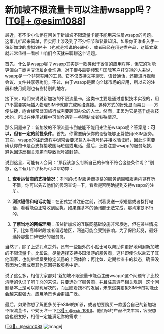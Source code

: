 # 新加坡不限流量卡可以注册wsapp吗？[[TG💪+ @esim1088](https://t.me/s/esim1088)]

最近，有不少小伙伴在问关于新加坡不限流量卡能不能用来注册wsapp的问题。这事儿听起来简单，但实际上涉及到了不少细节和背景知识。如果你正准备入手一张新加坡的虚拟SIM卡（也就是常说的eSIM），或者已经在用这类产品，这篇文章就非常值得一看啦！咱们今天就来聊聊这个话题。

首先，什么是wsapp呢？wsapp其实是一款类似于微信的应用程序，但它的功能更偏向于商务交流和企业沟通。对于很多需要频繁与国际客户打交道的人来说，wsapp是一个非常实用的工具。它不仅支持文字聊天、语音通话，还能进行视频会议、文件共享等功能。不过，由于wsapp是面向全球市场的应用，所以它的注册和使用规则也有些特别的地方。

接下来，咱们来说说新加坡的不限流量卡。这类卡主要是通过虚拟技术实现的，用户不需要实际插入物理SIM卡就能完成网络连接。这种方式的好处显而易见——方便快捷，适合经常出国旅行或需要跨国办公的人士。然而，正因为它是基于虚拟技术的，所以在使用过程中可能会遇到一些限制或者特殊情况。

那么问题来了：新加坡的不限流量卡到底能不能用来注册wsapp呢？答案是：**可以，但有一定的前提条件**。首先，你需要确保你的设备能够正常使用eSIM服务。其次，wsapp的注册流程中通常会要求输入手机号码并接收验证码，因此你需要确认你的卡是否支持接收国际短信或电话。最后，还要注意wsapp的服务条款，避免因违反相关规定而导致账号被封禁。

说到这里，可能有人会问：“那我该怎么判断自己的卡符不符合这些条件呢？”别急，这里有几个小技巧可以帮助你：

1. **查看运营商的支持情况**：不同的eSIM服务商提供的服务范围和服务内容有所不同。你可以先去他们的官网查询一下，看看是否明确提到支持wsapp的注册。
   
2. **测试短信和电话功能**：在正式尝试注册之前，试着发送一条短信或者拨打电话，看看能否正常收到回执。如果连基本的通讯都无法完成，那肯定是不行的。

3. **了解当地的网络环境**：虽然新加坡的互联网基础设施非常发达，但在某些情况下，比如高峰时段或者偏远地区，网速可能会受到影响。为了保险起见，最好选择那些口碑较好的服务商。

当然了，除了上述几点之外，还有一些额外的小贴士可以帮助你更好地利用新加坡的不限流量卡。比如说，尽量选择支持多国漫游的服务商，这样即使你以后去了其他国家，也能继续享受稳定流畅的上网体验；再比如，定期检查卡的状态，确保没有因为欠费或者其他原因导致服务中断。

说了这么多，相信大家都对“新加坡不限流量卡能否注册wsapp”这个问题有了比较清晰的认识了吧？总的来说，只要选对了服务商，并且注意遵守相关规则，这个问题基本上是可以顺利解决的。而且随着技术的发展，未来这类虚拟SIM卡的功能还会越来越强大，应用场景也会更加广泛。

最后，如果你想了解更多关于eSIM的知识，或者想要购买一款适合自己的新加坡不限流量卡，不妨关注一下[TG💪+ @esim1088](https://t.me/s/esim1088)。他们家的产品种类丰富，客服态度也很友好，相信一定能满足你的需求！

[[TG💪+ @esim1088](https://t.me/s/esim1088) ![Image](https://i.postimg.cc/4NQfJmqS/Snipaste-2025-05-13-00-14-12.png)]